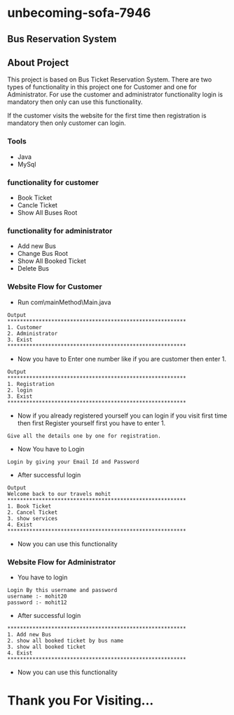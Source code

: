 # unbecoming-sofa-7946

## Bus Reservation System

## About Project

This project is based on Bus Ticket Reservation System. There are two types of functionality in this project one for Customer and one for Administrator.
For use the customer and administrator functionality login is mandatory then only can use this functionality.

If the customer visits the website for the first time then registration is mandatory then only customer can login.
### Tools
- Java
- MySql

### functionality for customer
- Book Ticket
- Cancle Ticket
- Show All Buses Root

### functionality for administrator
- Add new Bus
- Change Bus Root
- Show All Booked Ticket
- Delete Bus


### Website Flow for Customer

- Run com\mainMethod\Main.java
```
Output
*********************************************************
1. Customer
2. Administrator
3. Exist
*********************************************************
```

- Now you have to Enter one number like if you are customer then enter 1.
```
Output
*********************************************************
1. Registration
2. login
3. Exist
*********************************************************
```

- Now if you already registered yourself you can login if you visit first time then first Register yourself first you have to enter 1.
```
Give all the details one by one for registration.
```
- Now You have to Login
```
Login by giving your Email Id and Password
```

- After successful login
```
Output
Welcome back to our travels mohit
*********************************************************
1. Book Ticket
2. Cancel Ticket
3. show services
4. Exist
*********************************************************
```

- Now you can use this functionality 


###  Website Flow for Administrator
- You have to login 
```
Login By this username and password
username :- mohit20
password :- mohit12
```

- After successful login
```
*********************************************************
1. Add new Bus
2. show all booked ticket by bus name
3. show all booked ticket
4. Exist
*********************************************************
```

- Now you can use this functionality 


# Thank you For Visiting...
